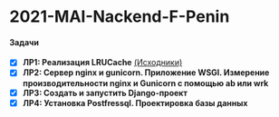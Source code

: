 # 2021-MAI-Nackend-F-Penin

#### Задачи
- [x] **ЛР1: Реализация LRUCache** [(Исходники)](https://github.com/patison5/2021-MAI-Nackend-F-Penin/tree/main/Lab1)
- [x] **ЛР2: Сервер nginx и gunicorn. Приложение WSGI. Измерение производительности nginx и Gunicorn с помощью ab или wrk**
- [x] **ЛР3: Создать и запустить Django-проект**
- [x] **ЛР4: Установка Postfressql. Проектировка базы данных**